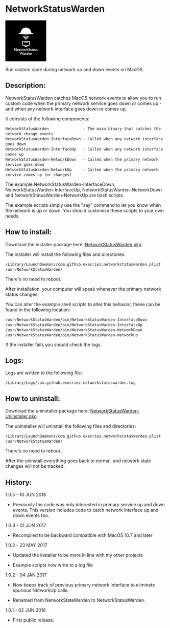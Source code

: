 # NetworkStatusWarden
![Logo](images/NetworkStatusWarden.jpg "Logo")

Run custom code during network up and down events on MacOS.

## Description:

NetworkStatusWarden catches MacOS network events to allow you to run custom code when the primary network service goes down or comes up - and when any network interface goes down or comes up.

It consists of the following components:

	NetworkStatusWarden               - The main binary that catches the network change events
	NetworkStatusWarden-InterfaceDown - Called when any network interface goes down
	NetworkStatusWarden-InterfaceUp   - Called when any network interface comes up
	NetworkStatusWarden-NetworkDown   - Called when the primary network service goes down
	NetworkStatusWarden-NetworkUp     - Called when the primary network service comes up (or changes)

The example NetworkStatusWarden-InterfaceDown, NetworkStatusWarden-InterfaceUp, NetworkStatusWarden-NetworkDown and NetworkStatusWarden-NetworkUp are bash scripts.

The example scripts simply use the "say" command to let you know when the network is up or down. You should customise these scripts to your own needs.


## How to install:

Download the installer package here: [NetworkStatusWarden.pkg](https://raw.githubusercontent.com/execriez/NetworkStatusWarden/master/SupportFiles/NetworkStatusWarden.pkg "NetworkStatusWarden.pkg") 

The installer will install the following files and directories:

	/Library/LaunchDaemons/com.github.execriez.networkstatuswarden.plist
	/usr/NetworkStatusWarden/

There's no need to reboot.

After installation, your computer will speak whenever the primary network status changes.

You can alter the example shell scripts to alter this behavior, these can be found in the following location:

	/usr/NetworkStatusWarden/bin/NetworkStatusWarden-InterfaceDown
	/usr/NetworkStatusWarden/bin/NetworkStatusWarden-InterfaceUp
	/usr/NetworkStatusWarden/bin/NetworkStatusWarden-NetworkDown
	/usr/NetworkStatusWarden/bin/NetworkStatusWarden-NetworkUp

If the installer fails you should check the logs.

## Logs:

Logs are written to the following file:

	/Library/Logs/com.github.execriez.networkstatuswarden.log

## How to uninstall:

Download the uninstaller package here: [NetworkStatusWarden-Uninstaller.pkg](https://raw.githubusercontent.com/execriez/NetworkStatusWarden/master/SupportFiles/NetworkStatusWarden-Uninstaller.pkg "NetworkStatusWarden-Uninstaller.pkg") 

The uninstaller will uninstall the following files and directories:

	/Library/LaunchDaemons/com.github.execriez.networkstatuswarden.plist
	/usr/NetworkStatusWarden/

There's no need to reboot.

After the uninstall everything goes back to normal, and network state changes will not be tracked.

## History:

1.0.5 - 10 JUN 2018

* Previously the code was only interested in primary service up and down events. This version includes code to catch network interface up and down events too.

1.0.4 - 01 JUN 2017

* Recompiled to be backward compatible with MacOS 10.7 and later

1.0.3 - 23 MAY 2017

* Updated the installer to be more in line with my other projects

* Example scripts now write to a log file

1.0.2 - 04 JAN 2017

* Now keeps track of previous primary network interface to eliminate spurious NetworkUp calls.
 
* Renamed from NetworkStateWarden to NetworkStatusWarden.

1.0.1 - 02 JUN 2016

* First public release.
